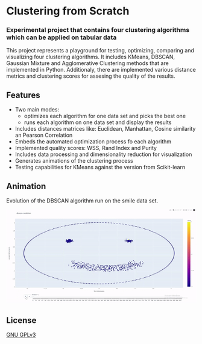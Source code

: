 # Clustering from Scratch

### Experimental project that contains four clustering algorithms which can be applied on tabular data

This project represents a playground for testing, optimizing, comparing and visualizing four clustering algorithms. It includes KMeans, DBSCAN, Gaussian Mixture and Agglomerative Clustering methods that are implemented in Python. Additionaly, there are implemented various distance metrics and clustering scores for assesing the quality of the results. 

## Features

- Two main modes:
  - optimizes each algorithm for one data set and picks the best one
  - runs each algorithm on one data set and display the results
- Includes distances matrices like: Euclidean, Manhattan, Cosine similarity an Pearson Correlation
- Embeds the automated optimization process fo each algorithm
- Implemented quality scores: WSS, Rand Index and Purity
- Includes data processing and dimensionality reduction for visualization
- Generates animations of the clustering process
- Testing capabilities for KMeans against the version from Scikit-learn

## Animation

Evolution of the DBSCAN algorithm run on the smile data set.

![til](./dbscan_animation.gif)

## License

[GNU GPLv3](https://choosealicense.com/licenses/gpl-3.0/)
